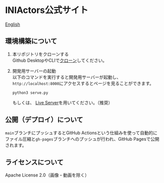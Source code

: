 # INIActors公式サイト
[English](README.en.md)  

## 環境構築について
1. 本リポジトリをクローンする  
Github DesktopやCLIで[クローン](https://docs.github.com/ja/github/creating-cloning-and-archiving-repositories/cloning-a-repository-from-github/cloning-a-repository)してください。  

2. 開発用サーバーの起動  
以下のコマンドを実行すると開発用サーバーが起動し、`http://localhost:8000`にアクセスするとページを見ることができます。  
    ```shell
    python3 serve.py
    ```  
    もしくは、 [Live Server](https://marketplace.visualstudio.com/items?itemName=ritwickdey.LiveServer)を用いてください。（推奨）

## 公開（デプロイ）について
`main`ブランチにプッシュするとGitHub Actionsという仕組みを使って自動的にファイル圧縮と`gh-pages`ブランチへのプッシュが行われ、GitHub Pagesで公開されます。

## ライセンスについて
Apache License 2.0（画像・動画を除く）
